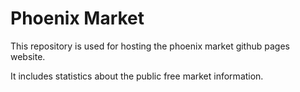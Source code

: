 # Phoenix Market
This repository is used for hosting the phoenix market github pages website.

It includes statistics about the public free market information.